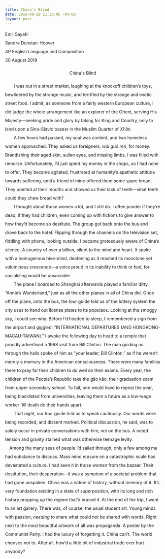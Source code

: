 ```yaml
---
title: China's Blind
date: 2019-08-29 21:30:00 -04:00
layout: post
---
```


<p style="line-height: 2; font-family: "Times New Roman", Times, serif;">
Emil Sayahi<br>
Sandra Dunstan-Hoover<br>
AP English Language and Composition<br>
30 August 2019<br>
</p>

<p align="center" style="line-height: 2; font-family: "Times New Roman", Times, serif;">China's Blind</p>
<p style="line-height: 2; font-family: "Times New Roman", Times, serif;">
	&emsp;&emsp;I was out in a street market, laughing at the knockoff children’s toys, bewildered by the strange music, and terrified by the strange and exotic street food. I admit, as someone from a fairly western European culture, I did judge the whole arrangement like an explorer of the Orient, serving His Majesty—seeking pride and glory by taking for King and Country, only to land upon a Sino-Slavic bazaar in the Muslim Quarter of <i>Xī‘ān</i>.
<br>&emsp;&emsp;A few hours had passed, my soul was content, and two homeless women approached. They asked us foreigners, <i>wài guó rén</i>, for money. Brandishing their aged skin, sullen eyes, and missing limbs, I was filled with remorse. Unfortunately, I’d just spent my money in the shops, so I had none to offer. They became agitated, frustrated at humanity’s apathetic attitude towards suffering, until a friend of mine offered them some spare bread. They pointed at their mouths and showed us their lack of teeth—what teeth could they chew bread with?
<br>&emsp;&emsp;I thought about those women a lot, and I still do. I often ponder if they’re dead, if they had children, even coming up with fictions to give answer to how they’d become so destitute. The group got back onto the bus and drove back to the hotel. Flipping through the channels on the television set, fiddling with phone, looking outside, I became grotesquely aware of China’s silence. A country of over a billion, silent to the mind and heart. It spoke with a homogenous hive-mind, deafening as it reached its monotone yet voluminous crescendo—a voice proud in its inability to think or feel, for socializing would be unsociable.
<br>&emsp;&emsp;The plane I boarded to Shanghai afterwards played a familiar ditty, “Annie’s Wonderland,” just as all the other planes in all of China did. Once off the plane, onto the bus, the tour guide told us of the lottery system the city uses to hand out license plates to its populace. Looking at the smoggy sky, I could see why. Before I’d headed to sleep, I remembered a sign from the airport and giggled: “INTERNATIONAL DEPARTURES (AND HONGKONG-MACAU-TAIWAN).” I awoke the following day to head to a temple that proudly advertised a 1998 visit from Bill Clinton. The man guiding us through the halls spoke of him as “your leader, Bill Clinton,” as if he weren’t merely a memory in the American consciousness. There were many families there to pray for their children to do well on their exams. Every year, the children of the People’s Republic take the gāo kǎo, their graduation exam from upper secondary school. To fail, one would have to repeat the year, being blacklisted from universities, leaving them a future as a low-wage worker ‘till death do their hands apart. 
<br>&emsp;&emsp;That night, our tour guide told us to speak cautiously. Our words were being recorded, and dissent marked. Political discussion, he said, was to solely occur in private conversations with him, not on the bus. A noted tension and gravity stained what was otherwise teenage levity. 
<br>&emsp;Among the many seas of people I’d sailed through, only a few among me had substance to discuss. Mass mind erasure on a catastrophic scale had devastated a culture. I had seen it in those women from the bazaar. Their destitution, their desperation—it was a symptom of a societal problem that had gone unspoken. China was a nation of history, without memory of it. It’s very foundation existing in a state of superposition, with its long and rich history propping up the regime that’d erased it. At the end of the trip, I went to an art gallery. There was, of course, the usual student art. Young minds with passion, <i>needing</i> to share what could not be shared with words. Right next to the most beautiful artwork of all was propaganda. A poster by the Communist Party. I had the luxury of forgetting it. China can’t. The world chooses not to. After all, how’d a little bit of industrial trade ever hurt anybody?
<p>